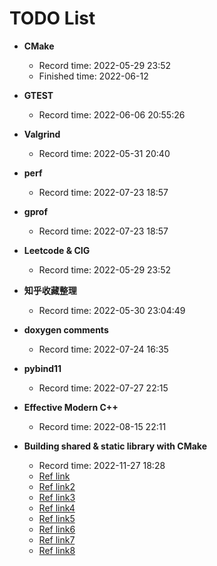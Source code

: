 # TODO List

- **CMake**
  - Record time: 2022-05-29 23:52
  - Finished time: 2022-06-12
- **GTEST**
  - Record time: 2022-06-06 20:55:26
- **Valgrind**
  - Record time: 2022-05-31 20:40
- **perf**
  - Record time: 2022-07-23 18:57
- **gprof**
  - Record time: 2022-07-23 18:57
- **Leetcode & CIG**
  - Record  time: 2022-05-29 23:52
- **知乎收藏整理**
  - Record time: 2022-05-30 23:04:49
- **doxygen comments**
  - Record  time: 2022-07-24 16:35
- **pybind11**
  - Record time: 2022-07-27 22:15
- **Effective Modern C++**
  - Record time: 2022-08-15 22:11

- **Building shared & static library with CMake**
  - Record time: 2022-11-27 18:28
  - [Ref link](https://blog.csdn.net/weixin_43651879/article/details/118931486)
  - [Ref link2](http://mp.ofweek.com/ai/a756714255277)
  - [Ref link3](https://zhuanlan.zhihu.com/p/392750572)
  - [Ref link4](https://programming.vip/docs/cmake-i-compiles-static-dynamic-and-object-libraries.html)
  - [Ref link5](https://www.kitware.com/create-dlls-on-windows-without-declspec-using-new-cmake-export-all-feature/)
  - [Ref link6](https://github.com/BrightXiaoHan/CMakeTutorial)
  - [Ref link7](https://github.com/slomkowski/cmake-mingw-example)
  - [Ref link8](https://zhuanlan.zhihu.com/p/102955723)